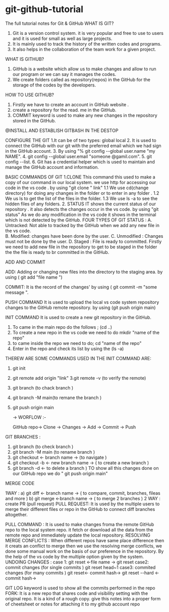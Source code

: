 # git-github-tutorial
The full tutorial notes for Git &amp; GitHub 
WHAT IS GIT?
1. Git is a version control system. it is very popular and free to use to users and it is used for small as well as large projects.
2. It is mainly used to track the history of the written codes and programs.
3. It also helps in the collaboration of the team work for a given project.

WHAT IS GITHUB?
1. GitHub is a website which allow us to make changes and allow to run our program or we can say it manages the codes.
2. We create folders called as repository(repos) in the GitHub for the storage of the codes by the developers.

HOW TO USE GITHUB?
1. Firstly we have to create an account in GitHub website .
2. create a repository for the read. me in the GitHub. 
3. COMMIT keyword is used to make any new changes in the repository stored in the GitHub.
 
@INSTALL AND ESTABLISH GITBASH IN THE DESTOP 

CONFIGURE THE GIT 
1.It can be of two types:
  global
  local
2. It is used to connect the GitHub with our git with the preferred email which we had sign in the GitHub account.
3. By using "% git config --global user.name "my NAME".
4. git config --global user.email "someone @gamil.com".
5. git config --list.
6. Git has a credential helper which is used to maintain and manage the GitHub account and information.

BASIC COMMANDS OF GIT
1.CLONE
This command this used to make a copy of our command in our local system. we use http for accessing our code in the vs code .
by using "git clone " link"
 1.1 We use cd(change directory) for doing any changes in the folder or to enter in any folder . 
 1.2 We us ls to get the list of the files in the folder.
 1.3 We use ls -a to see the hidden files of any folders.
2. STATUS 
IT shows the current status of our repository . it also detects the changes occur in the vs code. 
 by using "git status"
As we do any modification in the vs code it shows in the terminal which is not detected by the GitHub. 
 FOUR TYPES OF GIT STATUS :
A. Untracked: Not able to tracked by the GitHub when we add any new file in the vs code.  
B. Modified: changes have been done by the user. 
C. Unmodified : Changes must not be done by the user.
D. Staged : File is ready to committed. 
Firstly we need to add new file in the repository to get to be staged in the folder the the file is ready to br committed in the GitHub. 

 ADD AND COMMIT 
 
ADD: Adding or changing new files into the directory to the staging area.
by using  ( git add "file name ")

COMMIT: It is the record of the changes'
by using ( git commit -m "some message ".

PUSH COMMAND 
It is used to upload the local vs code system repository changes to the GitHub remote repository.
by using (git push origin main)

INIT COMMAND 
It is used to create a new git repository in the GitHub. 
1. To came in the main repo  do the follows ;
      (cd ..)
2. To create a new repo in the vs code we need to do
      mkdir "name of the repo"
3. to came inside the repo we need to do;
      cd "name of the repo"
4. Enter in the repo and check its list by using the (ls -a)
  
THEREW ARE SOME COMMANDS USED IN THE INIT COMMAND ARE:
1. git init
2. git remote add origin "link"
3.git remote -v (to verify the remote)
4. git branch (to chack branch )
5. git branch -M main(to remane the branch )
6. git push origin main 

   -> WORFLOW :-
    
    GitHub repo-> Clone -> Changes -> Add -> Commit -> Push 
  
GIT BRANCHES :
1. git branch (to check branch )
2. git branch -M main (to rename branch )
3. git checkout <- branch name -> (to navigate )
4. git checkout -b  <- new branch name -> ( to create a new branch )
5. git branch -d <- to delete a branch )
TO show all this changes done on our GitHub repo we do " git push origin main" 

MERGE CODE 
 
1WAY :
            a) git diff <- branch name ->
               ( to compare, commit, branches, fileas and more )
             b) git merge <-branch name ->
                ( to merge 2 branches )
2 WAY :
             create PR (pull request)
PULL REQUEST: It is used by the multiple users to merge their different files or repo in the GitHub to connect diff branches altogether.

PULL COMMAND : It is used to make changes froma the remote GitHub repo to the local system repo. it fetch or download all the data from the remote repo and immediately update the local repository. 
RESOLVING MERGE CONFLICTS :  When different repos have same place difference then it creats an conflict to merge  then we use the resolving merge conflicts, we done some manual work on the basis of our preference in the repository. By the help of the vs code by the multiple option given by the system.
UNDOING CHANGES : 
case 1: git reset <-file name ->
            git reset 
case2: commit changes (for single commits )
           git reset head~1
case3: commited changes (for many commits )
           git reset<- commit hash-> 
           git reset --hard <- commit hash->  

GIT LOG keyword is used to show all the commits performed in the repo 
FORK: 
It is a new repo that shares code and visibility setting with the original repo. It is a kind of a rough copy.   give this notes into a proper form of cheetsheet or notes for attaching it to my github account repo
